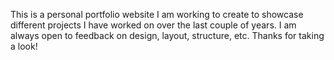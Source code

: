 This is a personal portfolio website I am working to create to showcase different projects I have worked on over the last couple of years. I am always open to feedback on design, layout, structure, etc. Thanks for taking a look!
